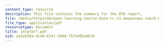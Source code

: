 ```yaml
---
content_type: resource
description: This file contains the summary for the OTA report.
file: /media/https%3A/open-learning-course-data-rc.s3.amazonaws.com/6-805-ethics-and-the-law-on-the-electronic-frontier-fall-2005/aa2a838adc46674159dd75fa405a4b7d_14rptbrf.pdf
file_type: application/pdf
resourcetype: Document
title: 14rptbrf.pdf
uid: aa2a838a-dc46-6741-59dd-75fa405a4b7d
---
```

